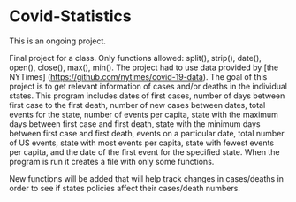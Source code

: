 # Covid-Statistics

This is an ongoing project.

Final project for a class. Only functions allowed: split(), strip(), date(), open(), close(), max(), min(). The project had to use data provided by [the NYTimes] (https://github.com/nytimes/covid-19-data). The goal of this project is to get relevant information of cases and/or deaths in the individual states. This program includes dates of first cases, number of days between first case to the first death, number of new cases between dates, total events for the state, number of events per capita, state with the maximum days between first case and first death, state with the minimum days between first case and first death, events on a particular date, total number of US events, state with most events per capita, state with fewest events per capita, and the date of the first event for the specified state. When the program is run it creates a file with only some functions. 

New functions will be added that will help track changes in cases/deaths in order to see if states policies affect their cases/death numbers.




